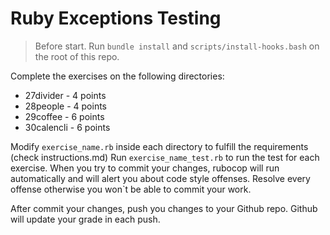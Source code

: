 # Ruby Exceptions Testing

> Before start. Run `bundle install` and `scripts/install-hooks.bash` on the root of this repo.

Complete the exercises on the following directories:

- 27divider - 4 points
- 28people - 4 points
- 29coffee - 6 points
- 30calencli - 6 points

Modify `exercise_name.rb` inside each directory to fulfill the requirements (check instructions.md)
Run `exercise_name_test.rb` to run the test for each exercise.
When you try to commit your changes, rubocop will run automatically and will alert
you about code style offenses. Resolve every offense otherwise you won`t be able to commit your work.

After commit your changes, push you changes to your Github repo. Github will update your grade in each push.
